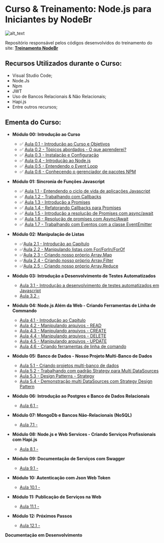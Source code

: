 # Curso & Treinamento: Node.js para Iniciantes by NodeBr

![alt_text](https://i.imgsafe.org/42/42ffeb4e53.png)

Repositório responsável pelos códigos desenvolvidos do treinamento do site: **[Treinamento NodeBr](https://treinamento.nodebr.org/)**

## Recursos Utilizados durante o Curso:

- Visual Studio Code;
- Node.Js
- Npm
- JWT
- Uso de Bancos Relacionais & Não Relacionais;
- Hapi.js
- Entre outros recursos;

## Ementa do Curso:

- **Módulo 00: Introdução ao Curso**

  - :white_check_mark: [Aula 0.1 - Introdução ao Curso e Objetivos]()
  - :white_check_mark: [Aula 0.2 - Tópicos abordados - O que aprenderei?]()
  - :white_check_mark: [Aula 0.3 - Instalação e Configuração]()
  - :white_check_mark: [Aula 0.4 - Introdução ao Node.js]()
  - :white_check_mark: [Aula 0.5 - Entendendo o Event Loop]()
  - :white_check_mark: [Aula 0.6 - Conhecendo o gerenciador de pacotes NPM](https://bit.ly/2AGYbjN)

- **Módulo 01: Sincronia de Funções Javascript**

  - :white_check_mark: [Aula 1.1 - Entendendo o ciclo de vida de aplicações Javascript]()
  - :white_check_mark: [Aula 1.2 - Trabalhando com Callbacks](https://bit.ly/2BLm23w)
  - :white_check_mark: [Aula 1.3 - Introdução a Promises]()
  - :white_check_mark: [Aula 1.4 - Refatorando Callbacks para Promises](https://bit.ly/2Pgv4cj)
  - :white_check_mark: [Aula 1.5 - Introdução a resolução de Promises com async/await]()
  - :white_check_mark: [Aula 1.6 - Resolução de promises com Async/Await](http://bit.ly/2W8lb5o)
  - :white_check_mark: [Aula 1.7 - Trabalhando com Eventos com a classe EventEmitter](http://bit.ly/2AQ25Ys)

- **Módulo 02: Manipulação de Listas**

  - :white_check_mark:[Aula 2.1 - Introdução ao Capítulo]()
  - :white_check_mark:[Aula 2.2 - Manipulando listas com For/ForIn/ForOf](http://bit.ly/2DgKnyW)
  - :white_check_mark:[Aula 2.3 - Criando nosso próprio Array.Map](http://bit.ly/2CtqIKx)
  - :white_check_mark:[Aula 2.4 - Criando nosso próprio Array.Filter](http://bit.ly/2QV5quH)
  - :white_check_mark:[Aula 2.5 - Criando nosso próprio Array.Reduce](http://bit.ly/2AQlAQO)

- **Módulo 03: Introdução a Desenvolvimento de Testes Automatizados**

  - [Aula 3.1 - Introdução a desenvolvimento de testes automatizados em Javascript]()
  - [Aula 3.2 - ]()

* **Módulo 04: Node.js Além da Web - Criando Ferramentas de Linha de Commando**

  - [Aula 4.1 - Introdução ao Capítulo]()
  - [Aula 4.2 - Manipulando arquivos - READ]()
  - [Aula 4.3 - Manipulando arquivos - CREATE]()
  - [Aula 4.4 - Manipulando arquivos - DELETE]()
  - [Aula 4.5 - Manipulando arquivos - UPDATE]()
  - [Aula 4.6 - Criando ferramentas de linha de comando]()

* **Módulo 05: Banco de Dados - Nosso Projeto Multi-Banco de Dados**

  - [Aula 5.1 - Criando projetos multi-banco de dados]()
  - [Aula 5.2 - Trabalhando com padrão Strategy para Multi DataSources]()
  - [Aula 5.3 - Design Patterns - Strategy]()
  - [Aula 5.4 - Demonstração multi DataSources com Strategy Design Pattern]()

* **Módulo 06: Introdução ao Postgres e Banco de Dados Relacionais**

  - [Aula 6.1 - ]()

* **Módulo 07: MongoDb e Bancos Não-Relacionais (NoSQL)**

  - [Aula 7.1 - ]()

* **Módulo 08: Node.js e Web Services - Criando Serviços Profissionais com Hapi.js**

  - [Aula 8.1 - ]()

* **Módulo 09: Documentação de Serviços com Swagger**

  - [Aula 9.1 - ]()

* **Módulo 10: Autenticação com Json Web Token**

  - [Aula 10.1 - ]()

* **Módulo 11: Publicação de Serviços na Web**

  - [Aula 11.1 - ]()

* **Módulo 12: Próximos Passos**
  - [Aula 12.1 - ]()

**Documentação em Desenvolvimento**
